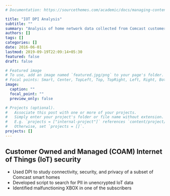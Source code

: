 ```yaml
---
# Documentation: https://sourcethemes.com/academic/docs/managing-content/

title: "IOT DPI Analysis"
subtitle: ""
summary: "Analysis of home network data collected from Comcast customers"
authors: []
tags: []
categories: []
date: 2016-06-01
lastmod: 2019-09-19T22:09:14+05:30
featured: false
draft: false

# Featured image
# To use, add an image named `featured.jpg/png` to your page's folder.
# Focal points: Smart, Center, TopLeft, Top, TopRight, Left, Right, BottomLeft, Bottom, BottomRight.
image:
  caption: ""
  focal_point: ""
  preview_only: false

# Projects (optional).
#   Associate this post with one or more of your projects.
#   Simply enter your project's folder or file name without extension.
#   E.g. `projects = ["internal-project"]` references `content/project/deep-learning/index.md`.
#   Otherwise, set `projects = []`.
projects: []
---
```


## Customer Owned and Managed (COAM) Internet of Things (IoT) security
- Used DPI to study connectivity, security, and privacy of a subset of Comcast smart homes
- Developed script to search for PII in unencrypted IoT data
- Identified malfunctioning XBOX in one of the subscribers